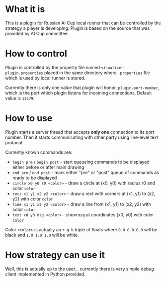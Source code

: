 # What it is
This is a plugin for Russian AI Cup local runner that can be controlled by the strategy a player is developing.
Plugin is based on the source that was provided by AI Cup committee.

# How to control
Plugin is controlled by the property file named `visualizer-plugin.properties` placed in the same directory where `.properties` file which is used by local runner is stored.

Currently there is only one value that plugin will honor, `plugin-port-number`, which is the port which plugin listens for incoming connections. Default value is `13579`.

# How to use
Plugin starts a server thread that accepts **only one** connection to its port number.
Then it starts communicating with other party using line-level text protocol.

Currently known commands are:
* `begin pre` / `begin post` - start queueing commands to be displayed either before or after main drawing
* `end pre` / `end post` - mark either "pre" or "post" queue of commands as ready to be displayed
* `circle x0 y0 r0 <color>` - draw a circle at (x0, y0) with radius r0 and color `color`
* `rect x1 y1 x2 y2 <color>` - draw a rect with corners at (x1, y1) to (x2, y2) with color `color`
* `line x1 y1 x2 y2 <color>` - draw a line from (x1, y1) to (x2, y2) with color `color`
* `text x0 y0 msg <color>` - show `msg` at coordinates (x0, y0) with color `color`

Color `<color>` is actually an `r g b` triple of floats where `0.0 0.0 0.0` will be black and `1.0 1.0 1.0` will be white.

# How strategy can use it
Well, this is actually up to the user... currently there is very simple debug client implemented in Python provided.

